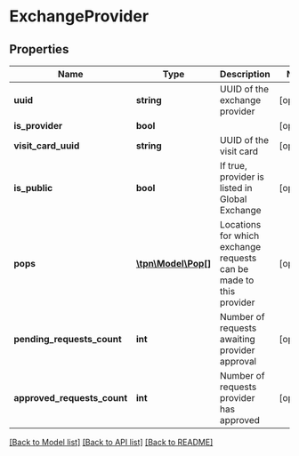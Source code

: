 # ExchangeProvider

## Properties
Name | Type | Description | Notes
------------ | ------------- | ------------- | -------------
**uuid** | **string** | UUID of the exchange provider | [optional] 
**is_provider** | **bool** |  | [optional] 
**visit_card_uuid** | **string** | UUID of the visit card | [optional] 
**is_public** | **bool** | If true, provider is listed in Global Exchange | [optional] 
**pops** | [**\tpn\Model\Pop[]**](Pop.md) | Locations for which exchange requests can be made to this provider | [optional] 
**pending_requests_count** | **int** | Number of requests awaiting provider approval | [optional] 
**approved_requests_count** | **int** | Number of requests provider has approved | [optional] 

[[Back to Model list]](../README.md#documentation-for-models) [[Back to API list]](../README.md#documentation-for-api-endpoints) [[Back to README]](../README.md)



